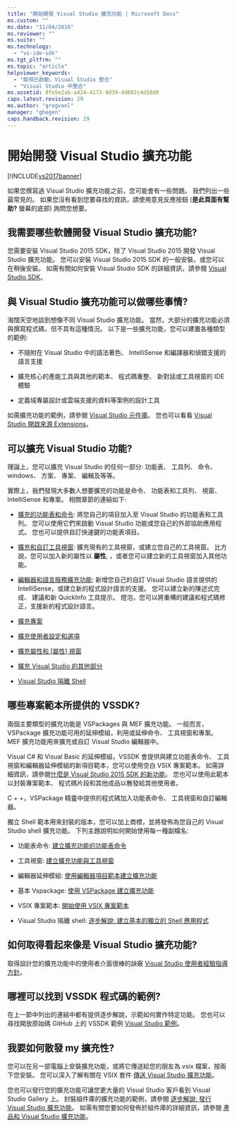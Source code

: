 ```yaml
---
title: "開始開發 Visual Studio 擴充功能 | Microsoft Docs"
ms.custom: ""
ms.date: "11/04/2016"
ms.reviewer: ""
ms.suite: ""
ms.technology: 
  - "vs-ide-sdk"
ms.tgt_pltfrm: ""
ms.topic: "article"
helpviewer_keywords: 
  - "取得已啟動，Visual Studio 整合"
  - "Visual Studio 中整合"
ms.assetid: 8fe5e2ab-a424-4173-9d39-dd082c4d58d0
caps.latest.revision: 29
ms.author: "gregvanl"
manager: "ghogen"
caps.handback.revision: 29
---
```

# 開始開發 Visual Studio 擴充功能
[!INCLUDE[vs2017banner](../code-quality/includes/vs2017banner.md)]

如果您撰寫過 Visual Studio 擴充功能之前，您可能會有一些問題。 我們列出一些最常見的。 如果您沒有看到您要尋找的資訊，請使用意見反應按鈕 \(**是此頁面有幫助?** 螢幕的底部\) 詢問您想要。  
  
## 我需要哪些軟體開發 Visual Studio 擴充功能?  
 您需要安裝 Visual Studio 2015 SDK，除了 Visual Studio 2015 開發 Visual Studio 擴充功能。   您可以安裝 Visual Studio 2015 SDK 的一般安裝，或您可以在稍後安裝。 如需有關如何安裝 Visual Studio SDK 的詳細資訊，請參閱 [Visual Studio SDK](../extensibility/visual-studio-sdk.md)。  
  
## 與 Visual Studio 擴充功能可以做哪些事情?  
 海闊天空地談到想像不同 Visual Studio 擴充功能。 當然，大部分的擴充功能必須與撰寫程式碼，但不具有這種情況。 以下是一些擴充功能，您可以建置各種類型的範例:  
  
-   不隨附在 Visual Studio 中的語法著色、 IntelliSense 和編譯器和偵錯支援的語言支援  
  
-   擴充核心的產能工具與其他的範本、 程式碼重整、 新對話或工具視窗的 IDE 體驗  
  
-   定義域專屬設計或雲端支援的資料等案例的設計工具  
  
 如需擴充功能的範例，請參閱 [Visual Studio 元件庫](https://visualstudiogallery.msdn.microsoft.com/)。 您也可以看看 [Visual Studio 開啟來源 Extensions](https://github.com/Microsoft/extendvs/blob/master/CommunityExtensions.md)。  
  
## 可以擴充 Visual Studio 功能?  
 理論上，您可以擴充 Visual Studio 的任何一部分: 功能表、 工具列、 命令、 windows、 方案、 專案、 編輯及等等。  
  
 實際上，我們發現大多數人想要擴充的功能是命令、 功能表和工具列、 視窗、 IntelliSense 和專案。 相關章節的連結如下:  
  
-   [擴充的功能表和命令](../extensibility/extending-menus-and-commands.md): 將您自己的項目加入至 Visual Studio 的功能表和工具列。 您可以使用它們來啟動 Visual Studio 功能或您自己的外部協助應用程式。 您也可以提供自訂快速鍵的功能表項目。  
  
-   [擴充和自訂工具視窗](../extensibility/extending-and-customizing-tool-windows.md): 擴充現有的工具視窗，或建立您自己的工具視窗。 比方說，您可以加入新的屬性以 **屬性**, ，或者您可以建立新的工具視窗加入其他功能。  
  
-   [編輯器和語言服務擴充功能](../extensibility/editor-and-language-service-extensions.md): 新增您自己的自訂 Visual Studio 語言提供的 IntelliSense，或建立新的程式設計語言的支援。 您可以建立新的陳述式完成、 建議和新 QuickInfo 工具提示。 燈泡，您可以將重構的建議和程式碼修正，支援新的程式設計語言。  
  
-   [擴充專案](../extensibility/extending-projects.md)  
  
-   [擴充使用者設定和選項](../extensibility/extending-user-settings-and-options.md)  
  
-   [擴充屬性和 \[屬性\] 視窗](../Topic/Extending%20Properties%20and%20the%20Property%20Window.md)  
  
-   [擴充 Visual Studio 的其他部分](../extensibility/extending-other-parts-of-visual-studio.md)  
  
-   [Visual Studio 隔離 Shell](../extensibility/visual-studio-isolated-shell.md)  
  
##  <a name="BKMK_ProjectTemplate"></a> 哪些專案範本所提供的 VSSDK?  
 兩個主要類型的擴充功能是 VSPackages 與 MEF 擴充功能。 一般而言，VSPackage 擴充功能可用的延伸模組，利用或延伸命令、 工具視窗和專案。 MEF 擴充功能用來擴充或自訂 Visual Studio 編輯器中。  
  
 Visual C\# 和 Visual Basic 的延伸模組，VSSDK 會提供與建立功能表命令、 工具視窗和編輯器延伸模組的新項目範本，您可以使用空白 VSIX 專案範本。 如需詳細資訊，請參閱[什麼是 Visual Studio 2015 SDK 的新功能](../extensibility/what-s-new-in-the-visual-studio-2015-sdk.md)。 您也可以使用此範本以封裝專案範本、 程式碼片段和其他成品以散發給其他使用者。  
  
 C \+ \+，VSPackage 精靈中提供的程式碼加入功能表命令、 工具視窗和自訂編輯器。  
  
 獨立 Shell 範本用來封裝的版本，您可以加上商標，並將發佈為您自己的 Visual Studio shell 擴充功能。 下列主題說明如何開始使用每一種副檔名:  
  
-   功能表命令: [建立擴充功能的功能表命令](../extensibility/creating-an-extension-with-a-menu-command.md)  
  
-   工具視窗: [建立擴充功能與工具視窗](../extensibility/creating-an-extension-with-a-tool-window.md)  
  
-   編輯器延伸模組: [使用編輯器項目範本建立擴充功能](../extensibility/creating-an-extension-with-an-editor-item-template.md)  
  
-   基本 Vspackage: [使用 VSPackage 建立擴充功能](../extensibility/creating-an-extension-with-a-vspackage.md)  
  
-   VSIX 專案範本: [開始使用 VSIX 專案範本](../extensibility/getting-started-with-the-vsix-project-template.md)  
  
-   Visual Studio 隔離 shell: [逐步解說: 建立基本的獨立的 Shell 應用程式](../extensibility/walkthrough-creating-a-basic-isolated-shell-application.md)  
  
## 如何取得看起來像是 Visual Studio 擴充功能?  
 取得設計您的擴充功能中的使用者介面很棒的訣竅 [Visual Studio 使用者經驗指導方針](../extensibility/ux-guidelines/visual-studio-user-experience-guidelines.md)。  
  
## 哪裡可以找到 VSSDK 程式碼的範例?  
 在上一節中列出的連結中都有提供逐步解說，示範如何實作特定功能。 您也可以尋找開放原始碼 GitHub 上的 VSSDK 範例 [Visual Studio 範例](https://aka.ms/vs2015sdksamples)。  
  
## 我要如何散發 my 擴充性?  
 您可以在另一部電腦上安裝擴充功能，或將它傳送給您的朋友為.vsix 檔案，按兩下您安裝。 您可以深入了解有關在 VSIX 套件 [傳送 Visual Studio 擴充功能](../extensibility/shipping-visual-studio-extensions.md)。  
  
 您也可以發行您的擴充功能可讓您更大量的 Visual Studio 客戶看到 Visual Studio Gallery 上。 封裝組件庫的擴充功能的範例，請參閱 [逐步解說: 發行 Visual Studio 擴充功能](../extensibility/walkthrough-publishing-a-visual-studio-extension.md)。 如需有關您要如何發佈於組件庫的詳細資訊，請參閱 [產品和 Visual Studio 擴充功能](https://visualstudiogallery.msdn.microsoft.com/)。